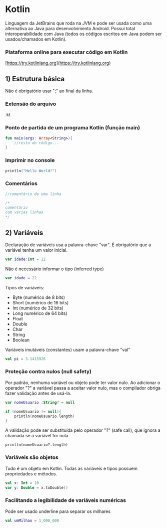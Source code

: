 # Kotlin

Linguagem da JetBrains que roda na JVM e pode ser usada como uma alternativa ao Java para desenvolvimento Android. 
Possui total interoperabilidade com Java (todos os códigos escritos em Java podem ser usados/chamados em Kotlin).


### Plataforma online para executar código em Kotlin 
[https://try.kotlinlang.org](https://try.kotlinlang.org)

## 1) Estrutura básica
Não é obrigatório usar ";" ao final da linha.

### Extensão do arquivo
.kt

### Ponto de partida de um programa Kotlin (função main)
```kotlin
fun main(args: Array<String>){
    //resto do código...
}
```

### Imprimir no console
```kotlin
println("Hello World!")
```

### Comentários
```kotlin
//comentário de uma linha

/*
comentário
com várias linhas
*/
```

## 2) Variáveis
Declaração de variáveis usa a palavra-chave "var". É obrigatório que a variável tenha um valor inicial.
```kotlin
var idade:Int = 22
```
Não é necessário informar o tipo (inferred type)
```kotlin
var idade = 22
```

Tipos de variáveis:
* Byte (numérico de 8 bits)
* Short (numérico de 16 bits)
* Int (numérico de 32 bits)
* Long numérico de 64 bits)
* Float
* Double
* Char
* String
* Boolean

Variáveis imutáveis (constantes) usam a palavra-chave "val"
```kotlin
val pi = 3.1415926
```

### Proteção contra nulos (null safety)
Por padrão, nenhuma variável ou objeto pode ter valor nulo.
Ao adicionar o operador "?" a variável passa a aceitar valor nulo, mas o compilador obriga fazer validação antes de usá-la.
```kotlin
var nomeUsuario :String? = null

if (nomeUsuario	!= null){
    println(nomeUsuario.length)
}
``` 

A validação pode ser substituída pelo operador "?" (safe call), que ignora a chamada se a variável for nula
```
println(nomeUsuario?.length)
```

### Variáveis são objetos
Tudo é um objeto em Kotlin. Todas as variáveis e tipos possuem propriedades e métodos.
```kotlin
val x: Int = 10
var y: Double =	x.toDouble()
```

### Facilitando a legibilidade de variáveis numéricas
Pode ser usado underline para separar os milhares
```kotlin
val umMilhao = 1_000_000
```
